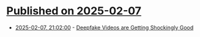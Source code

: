 # [Published on 2025-02-07](index.md)

* [2025-02-07, 21:02:00](https://soylentnews.org/article.pl?sid=25/02/06/1054246&from=rss) - [Deepfake Videos are Getting Shockingly Good](https://soylentnews.org/article.pl?sid=25/02/06/1054246&from=rss)
